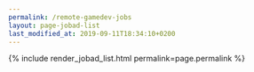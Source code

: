 ```yaml
---
permalink: /remote-gamedev-jobs
layout: page-jobad-list
last_modified_at: 2019-09-11T18:34:10+0200
---
```

{% include render_jobad_list.html permalink=page.permalink %}
